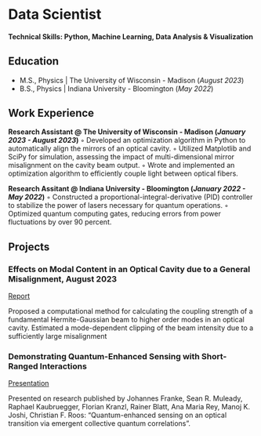 # Data Scientist

#### Technical Skills: Python, Machine Learning, Data Analysis & Visualization

## Education						       		
- M.S., Physics	| The University of Wisconsin - Madison (_August 2023_)	 			        		
- B.S., Physics | Indiana University - Bloomington (_May 2022_)

## Work Experience
**Research Assistant @ The University of Wisconsin - Madison (_January 2023 - August 2023_)**
◦ Developed an optimization algorithm in Python to automatically align the mirrors of an optical cavity.
◦ Utilized Matplotlib and SciPy for simulation, assessing the impact of multi-dimensional mirror misalignment on the cavity beam output.
◦ Wrote and implemented an optimization algorithm to efficiently couple light between optical fibers.

**Research Assitant @ Indiana University - Bloomington (_January 2022 - May 2022_)**
◦ Constructed a proportional-integral-derivative (PID) controller to stabilize the power of lasers necessary for quantum operations.
◦ Optimized quantum computing gates, reducing errors from power fluctuations by over 90 percent.

## Projects
### Effects on Modal Content in an Optical Cavity due to a General Misalignment, August 2023
[Report](https://github.com/louisfarenci/Portfolio/blob/main/Optical%20Cavity%20Misalignment%20Report.pdf)

Proposed a computational method for calculating the coupling strength of a fundamental Hermite-Gaussian beam to higher order modes in an optical cavity. Estimated a mode-dependent clipping of the beam intensity due to a sufficiently large misalignment

### Demonstrating Quantum-Enhanced Sensing with Short-Ranged Interactions
[Presentation](https://github.com/louisfarenci/Portfolio/blob/main/Quantum%20Sensing%20Presentation.pdf)

Presented on research published by Johannes Franke, Sean R. Muleady, Raphael Kaubruegger, Florian Kranzl, Rainer Blatt, Ana Maria Rey, Manoj K. Joshi, Christian F. Roos: “Quantum-enhanced sensing on an optical transition via emergent collective quantum correlations”.
